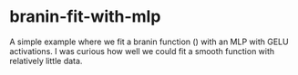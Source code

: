 # branin-fit-with-mlp

A simple example where we fit a branin function () with an MLP with GELU activations.
I was curious how well we could fit a smooth function with relatively little data.

